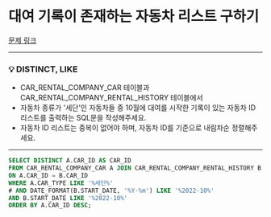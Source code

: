 # 대여 기록이 존재하는 자동차 리스트 구하기

[문제 링크](https://school.programmers.co.kr/learn/courses/30/lessons/157341)

---

### 💡 DISTINCT, LIKE

- CAR_RENTAL_COMPANY_CAR 테이블과 CAR_RENTAL_COMPANY_RENTAL_HISTORY 테이블에서
- 자동차 종류가 '세단'인 자동차들 중 10월에 대여를 시작한 기록이 있는 자동차 ID 리스트를 출력하는 SQL문을 작성해주세요.
- 자동차 ID 리스트는 중복이 없어야 하며, 자동차 ID를 기준으로 내림차순 정렬해주세요.

---

```SQL
SELECT DISTINCT A.CAR_ID AS CAR_ID
FROM CAR_RENTAL_COMPANY_CAR A JOIN CAR_RENTAL_COMPANY_RENTAL_HISTORY B
ON A.CAR_ID = B.CAR_ID
WHERE A.CAR_TYPE LIKE '%세단%'
# AND DATE_FORMAT(B.START_DATE, '%Y-%m') LIKE '%2022-10%'
AND B.START_DATE LIKE '%2022-10%'
ORDER BY A.CAR_ID DESC;
```
